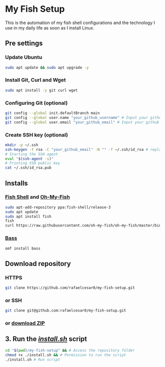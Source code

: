 # My Fish Setup

This is the automation of my fish shell configurations and the technology I use in my daily life as soon as I install Linux.

## Pre settings

### Update Ubuntu
```sh
sudo apt update && sudo apt upgrade -y
```

### Install Git, Curl and Wget

```sh
sudo apt install -y git curl wget
```

### Configuring Git (optional)

```bash
git config --global init.defaultBranch main
git config --global user.name "your_github_username" # Input your github username
git config --global user.email "your_github_email" # Input your github email
```

### Create SSH key (optional)

```bash
mkdir -p ~/.ssh
ssh-keygen -t rsa -C "your_github_email" -N "" -f ~/.ssh/id_rsa # replace "your_github_email"
# Starting the SSH agent
eval "$(ssh-agent -s)"
# Printing SSH public key
cat ~/.ssh/id_rsa.pub
```


## Installs

### [Fish Shell](https://github.com/fish-shell/fish-shell) and [Oh-My-Fish](https://github.com/oh-my-fish/oh-my-fish)

```sh
sudo apt-add-repository ppa:fish-shell/release-3
sudo apt update
sudo apt install fish
fish
curl https://raw.githubusercontent.com/oh-my-fish/oh-my-fish/master/bin/install | fish
```

### [Bass](https://github.com/edc/bass)

```sh
omf install bass
```

## Download repository

### HTTPS

```bash
git clone https://github.com/rafaelcesar0/my-fish-setup.git
```
### or SSH

```bash
git clone git@github.com:rafaelcesar0/my-fish-setup.git
```
### or <b><u>[download ZIP](https://github.com/rafaelcesar0/my-fish-setup/archive/refs/heads/main.zip)</u></b>


## 3. Run the [*install.sh*](https://github.com/rafaelcesar0/my-fish-setup/blob/main/install.sh) script

```bash
cd "$(pwd)/my-fish-setup" && # Access the repository folder
chmod +x ./install.sh && # Permission to run the script
./install.sh # Run script
```
